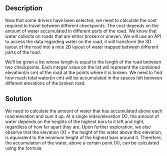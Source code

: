 ## Description

Now that some drivers have been selected, we need to calculate the cost required to travel between different checkpoints. The cost depends on the amount of water accumulated in different parts of the road. We know that water collects on roads that are either broken or uneven. We will use an API to access the data regarding water on the road, it will transform the 3D layout of the road into a nice 2D layout of water trapped between different parts of the road.

We’ll be given a list whose length is equal to the length of the road between two checkpoints. Each integer value on the list will represent the combined elevation(in cm) of the road at the points where it is broken. We need to find how much total water(in cm) will be accumulated in the spaces left between different elevations of the broken road.

## Solution

We need to calculate the amount of water that has accumulated above each road elevation and sum it up. At a single index/elevation (X), the amount of water depends on the heights of the highest bars to it left and right, regardless of how far apart they are. Upon further exploration, we also observe that the elevation (X) + the height of the water above this elevation, is equivalent to the minimum height of the highest bars around it. Therefore, the accumulation of the water, above a certain point (X), can be calculated using the formula:











